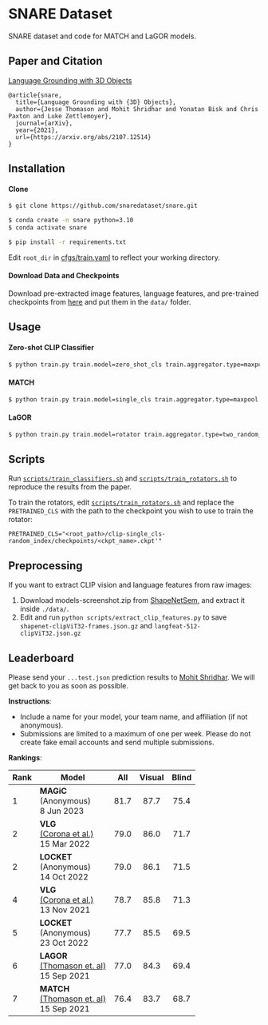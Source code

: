 # SNARE Dataset

SNARE dataset and code for MATCH and LaGOR models. 

## Paper and Citation

[Language Grounding with 3D Objects](https://arxiv.org/abs/2107.12514)

```
@article{snare,
  title={Language Grounding with {3D} Objects},
  author={Jesse Thomason and Mohit Shridhar and Yonatan Bisk and Chris Paxton and Luke Zettlemoyer},
  journal={arXiv},
  year={2021},
  url={https://arxiv.org/abs/2107.12514}
}
```

## Installation

#### Clone
```bash
$ git clone https://github.com/snaredataset/snare.git

$ conda create -n snare python=3.10
$ conda activate snare

$ pip install -r requirements.txt
```  
Edit `root_dir` in [cfgs/train.yaml](cfgs/train.yaml) to reflect your working directory.

#### Download Data and Checkpoints 
Download pre-extracted image features, language features, and pre-trained checkpoints from [here](https://drive.google.com/drive/folders/18sKN1MawcCjqQ4nbe6m4XAcWogWClKGe?usp=share_link) and put them in the `data/` folder. 

## Usage

#### Zero-shot CLIP Classifier
```bash
$ python train.py train.model=zero_shot_cls train.aggregator.type=maxpool 
```

#### MATCH
```bash
$ python train.py train.model=single_cls train.aggregator.type=maxpool 
```

#### LaGOR
```bash
$ python train.py train.model=rotator train.aggregator.type=two_random_index train.lr=5e-5 train.rotator.pretrained_cls=<path_to_pretrained_single_cls_ckpt>
```

## Scripts

Run [`scripts/train_classifiers.sh`](scripts/train_classifiers.sh) and [`scripts/train_rotators.sh`](scripts/train_rotators.sh) to reproduce the results from the paper.

To train the rotators, edit [`scripts/train_rotators.sh`](scripts/train_rotators.sh) and replace the `PRETRAINED_CLS` with the path to the checkpoint you wish to use to train the rotator:
```
PRETRAINED_CLS="<root_path>/clip-single_cls-random_index/checkpoints/<ckpt_name>.ckpt'"
```

## Preprocessing

If you want to extract CLIP vision and language features from raw images:

1. Download models-screenshot.zip from [ShapeNetSem](https://shapenet.cs.stanford.edu/shapenet/obj-zip/ShapeNetSem.v0/models-screenshots.zip), and extract it inside `./data/`.
2. Edit and run `python scripts/extract_clip_features.py` to save `shapenet-clipViT32-frames.json.gz` and `langfeat-512-clipViT32.json.gz` 

## Leaderboard

Please send your `...test.json` prediction results to [Mohit Shridhar](mailto:mshr@cs.washington.edu). We will get back to you as soon as possible. 

**Instructions**:
- Include a name for your model, your team name, and affiliation (if not anonymous).
- Submissions are limited to a maximum of one per week. Please do not create fake email accounts and send multiple submissions.  

**Rankings**:

| Rank | Model                       | All  | Visual | Blind |
|------|-----------------------------|------|:------:|:-----:|
| 1    | **MAGiC** <br>(Anonymous)<br>8 Jun 2023  | 81.7 |  87.7  |  75.4 |
| 2    | **VLG** <br>[(Corona et al.)](https://arxiv.org/abs/2205.09710)<br>15 Mar 2022  | 79.0 |  86.0  |  71.7 |
| 2    | **LOCKET** <br>(Anonymous)<br>14 Oct 2022  | 79.0 |  86.1  |  71.5 |
| 4    | **VLG** <br>[(Corona et al.)](https://arxiv.org/abs/2205.09710)<br>13 Nov 2021  | 78.7 |  85.8  |  71.3 |
| 5    | **LOCKET** <br>(Anonymous)<br>23 Oct 2022  | 77.7 |  85.5  |  69.5 |
| 6    | **LAGOR** <br>[(Thomason et. al)](https://arxiv.org/pdf/2107.12514.pdf)<br>15 Sep 2021 | 77.0 |  84.3  |  69.4 |
| 7    | **MATCH** <br>[(Thomason et. al)](https://arxiv.org/pdf/2107.12514.pdf)<br>15 Sep 2021 | 76.4 | 83.7   | 68.7  |
